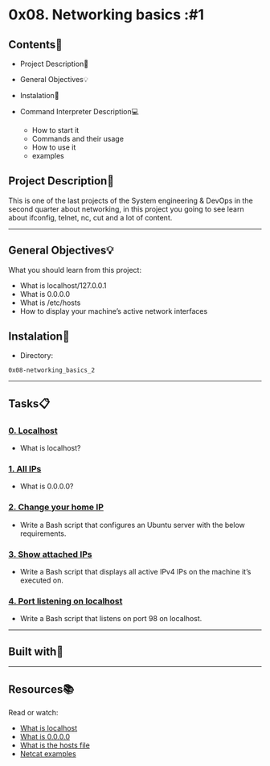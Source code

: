 # 0x08. Networking basics :#1

<gif  width="520"  alt="image"  src="https://s3.amazonaws.com/intranet-projects-files/holbertonschool-sysadmin_devops/285/s7kpNYq.png">

## Contents:open_file_folder:

- Project Description:newspaper:
- General Objectives:bulb:
- Instalation:wrench:
- Command Interpreter Description:computer:

	* How to start it
	* Commands and their usage
	* How to use it
	* examples

## Project Description:newspaper:

This is one of the last projects of the System engineering & DevOps in the second quarter about networking, in this project you going to see learn about ifconfig, telnet, nc, cut and a lot of content.

---

## General Objectives:bulb:

What you should learn from this project:

* What is localhost/127.0.0.1
* What is 0.0.0.0
* What is /etc/hosts
* How to display your machine’s active network interfaces

## Instalation:wrench:

* Directory:
```
0x08-networking_basics_2
```

---

## Tasks:clipboard:

### [0. Localhost](./0-localhost)
* What is localhost?


### [1. All IPs](./1-wildcard)
* What is 0.0.0.0?


### [2. Change your home IP](./2-change_your_home_IP)
* Write a Bash script that configures an Ubuntu server with the below requirements.


### [3. Show attached IPs](./3-show_attached_IPs)
* Write a Bash script that displays all active IPv4 IPs on the machine it’s executed on.


### [4. Port listening on localhost](./4-port_listening_on_localhost)
* Write a Bash script that listens on port 98 on localhost.

---

## Built with:hammer:


---

## Resources:books:
Read or watch:
* [What is localhost](https://en.wikipedia.org/wiki/Localhost)
* [What is 0.0.0.0](https://en.wikipedia.org/wiki/0.0.0.0)
* [What is the hosts file](https://www.makeuseof.com/tag/modify-manage-hosts-file-linux/)
* [Netcat examples](https://www.thegeekstuff.com/2012/04/nc-command-examples/)

